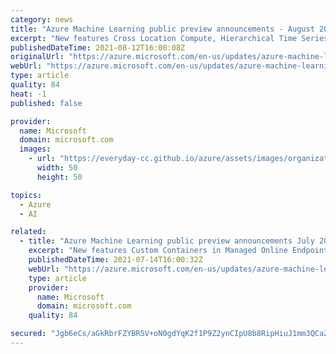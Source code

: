 ```yaml
---
category: news
title: "Azure Machine Learning public preview announcements - August 2021 "
excerpt: "New features Cross Location Compute, Hierarchical Time Series, and Compute Instance auto-shutdown and auto-start capabilities are now available in preview in Azure Machine Learning. "
publishedDateTime: 2021-08-12T16:00:08Z
originalUrl: "https://azure.microsoft.com/en-us/updates/azure-machine-learning-public-preview-announcements-august-2021/"
webUrl: "https://azure.microsoft.com/en-us/updates/azure-machine-learning-public-preview-announcements-august-2021/"
type: article
quality: 84
heat: -1
published: false

provider:
  name: Microsoft
  domain: microsoft.com
  images:
    - url: "https://everyday-cc.github.io/azure/assets/images/organizations/microsoft.com-50x50.jpg"
      width: 50
      height: 50

topics:
  - Azure
  - AI

related:
  - title: "Azure Machine Learning public preview announcements July 2021"
    excerpt: "New features Custom Containers in Managed Online Endpoints and Job Creation UI are now available in preview in Azure Machine Learning."
    publishedDateTime: 2021-07-14T16:00:32Z
    webUrl: "https://azure.microsoft.com/en-us/updates/azure-machine-learning-public-preview-announcements-july-2021/"
    type: article
    provider:
      name: Microsoft
      domain: microsoft.com
    quality: 84

secured: "Jgb6eCs/aGkRbrFZYBR5V+oN0gdYqK2f1P9Z2ynCIpU8b8RipHiuJ1mm3QCaZd+M3Mg71IJD0BhKkJezX0T9wSLp15CKuA/7smYe9rN3W7Sre3YtusNvBls7jd7hhvjIy5Gdi6YU30BABz9DSBGtBvpVzLS8RylK1D1kMlbhZL96zTHf234jRafwDD2k/oppkzQLtJMkKtWNN43jdVxwIIixQdpGxNyJW+vIwROdzLu3AAKjcZr1gTReZ/Qq4N5KYS6wTY+ojKL2ernraFiyo2EvT5ibT+eCWXXf671u5gJnioNODN546a5ZPR0qxz7NU10dpQlYPk1k6Qig+FiRutFWOTIvW9zgnPu8nqPbp6Y=;Igo2klTxamKRpmn5C297cw=="
---
```


